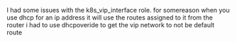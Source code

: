  I had some issues with the k8s_vip_interface role. 
 for somereason when you use dhcp for an ip address it will use the routes assigned to it from the router 
 i had to use dhcpoveride to get the vip network to not be default route